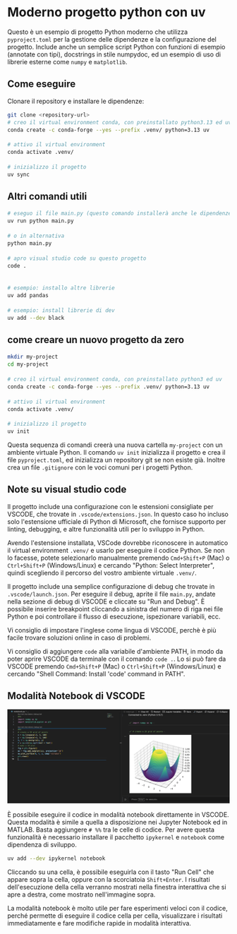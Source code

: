 # Moderno progetto python con uv

Questo è un esempio di progetto Python moderno che utilizza `pyproject.toml` per la gestione delle dipendenze e la configurazione del progetto.
Include anche un semplice script Python con funzioni di esempio (annotate con tipi), docstrings in stile numpydoc, ed un esempio di uso di librerie esterne come `numpy` e `matplotlib`.

## Come eseguire

Clonare il repository e installare le dipendenze:

```bash
git clone <repository-url>
# creo il virtual environment conda, con preinstallato python3.13 ed uv
conda create -c conda-forge --yes --prefix .venv/ python=3.13 uv

# attivo il virtual environment 
conda activate .venv/

# inizializzo il progetto
uv sync
```

## Altri comandi utili

```bash
# eseguo il file main.py (questo comando installerà anche le dipendenze se non lo sono già)
uv run python main.py

# o in alternativa
python main.py

# apro visual studio code su questo progetto
code .


# esempio: installo altre librerie
uv add pandas

# esempio: install librerie di dev 
uv add --dev black
```

## come creare un nuovo progetto da zero

```bash
mkdir my-project
cd my-project

# creo il virtual environment conda, con preinstallato python3 ed uv
conda create -c conda-forge --yes --prefix .venv/ python=3.13 uv

# attivo il virtual environment 
conda activate .venv/

# inizializzo il progetto
uv init
```

Questa sequenza di comandi creerà una nuova cartella `my-project` con un ambiente virtuale Python.
Il comando `uv init` inizializza il progetto e crea il file `pyproject.toml`, ed inizializza un repository git se non esiste già. Inoltre crea un file `.gitignore` con le voci comuni per i progetti Python.


## Note su visual studio code

Il progetto include una configurazione con le estensioni consigliate per VSCODE, che trovate in `.vscode/extensions.json`.
In questo caso ho incluso solo l'estensione ufficiale di Python di Microsoft, che fornisce supporto per linting, debugging, e altre funzionalità utili per lo sviluppo in Python.

Avendo l'estensione installata, VSCode dovrebbe riconoscere in automatico il virtual environment `.venv/` e usarlo per eseguire il codice Python. 
Se non lo facesse, potete selezionarlo manualmente premendo `Cmd+Shift+P` (Mac) o `Ctrl+Shift+P` (Windows/Linux) e cercando "Python: Select Interpreter", quindi scegliendo il percorso del vostro ambiente virtuale `.venv/`.

Il progetto include una semplice configurazione di debug che trovate in `.vscode/launch.json`. Per eseguire il debug, aprite il file `main.py`, andate nella sezione di debug di VSCODE e cliccate su "Run and Debug".
È possibile inserire breakpoint cliccando a sinistra del numero di riga nei file Python e poi controllare il flusso di esecuzione, ispezionare variabili, ecc.

Vi consiglio di impostare l'inglese come lingua di VSCODE, perchè è più facile trovare soluzioni online in caso di problemi.

Vi consiglio di aggiungere `code` alla variabile d'ambiente PATH, in modo da poter aprire VSCODE da terminale con il comando `code .`. Lo si può fare da VSCODE premendo `Cmd+Shift+P` (Mac) o `Ctrl+Shift+P` (Windows/Linux) e cercando "Shell Command: Install 'code' command in PATH".

## Modalità Notebook di VSCODE

![alt text](image.png)

È possibile eseguire il codice in modalità notebook direttamente in VSCODE. Questa modalità è simile a quella a disposizione nei Jupyter Notebook ed in MATLAB.
Basta aggiungere `# %%` tra le celle di codice. Per avere questa funzionalità è necessario installare il pacchetto `ipykernel` e `notebook` come dipendenza di sviluppo.

```bash
uv add --dev ipykernel notebook
```

Cliccando su una cella, è possibile eseguirla con il tasto "Run Cell" che appare sopra la cella, oppure con la scorciatoia `Shift+Enter`.
I risultati dell'esecuzione della cella verranno mostrati nella finestra interattiva che si apre a destra, come mostrato nell'immagine sopra.

La modalità notebook è molto utile per fare esperimenti veloci con il codice, perché permette di eseguire il codice cella per cella, visualizzare i risultati immediatamente e fare modifiche rapide in modalità interattiva.
